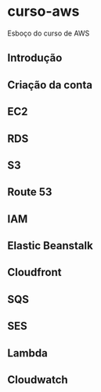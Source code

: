 # curso-aws
Esboço do curso de AWS

## Introdução 

## Criação da conta

## EC2

## RDS

## S3

## Route 53

## IAM

## Elastic Beanstalk

## Cloudfront

## SQS

## SES

## Lambda

## Cloudwatch
